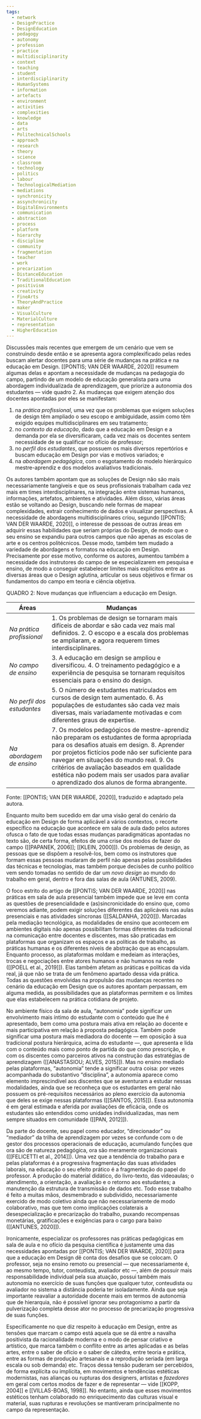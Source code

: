 ```yaml
---
tags:
  - network
  - DesignPractice
  - DesignEducation
  - pedagogy
  - autonomy
  - profession
  - practice
  - multidisciplinarity
  - context
  - teaching
  - student
  - interdisciplinarity
  - HumanSystems
  - information
  - artefacts
  - environment
  - activities
  - complexities
  - knowledge
  - data
  - arts
  - PolitechnicalSchools
  - approach
  - research
  - theory
  - science
  - classroom
  - technology
  - politics
  - labour
  - TechnologicalMediation
  - mediations
  - synchronicity
  - assynchronicity
  - DigitalEnvironments
  - communication
  - abstraction
  - process
  - platform
  - hierarchy
  - discipline
  - community
  - fragmentation
  - teacher
  - work
  - precarization
  - DistanceEducation
  - TraditionalEducation
  - positivism
  - creativity
  - FineArts
  - TheoryAndPractice
  - maker
  - VisualCulture
  - MaterialCulture
  - representation
  - HigherEducation
---
```

Discussões mais recentes que emergem de um cenário que vem se construindo desde então e se apresenta agora complexificado pelas redes buscam alertar docentes para uma série de mudanças na prática e na educação em Design. [[PONTIS; VAN DER WAARDE, 2020]] resumem algumas delas e apontam a necessidade de mudanças na pedagogia do campo, partindo de um modelo de educação generalista para uma abordagem individualizada de aprendizagem, que priorize a autonomia dos estudantes — vide quadro 2. As mudanças que exigem atenção dos docentes apontadas por eles se manifestam:

1. na _prática profissional_, uma vez que os problemas que exigem soluções de design têm ampliado o seu escopo e ambiguidade, assim como têm exigido equipes multidisciplinares em seu tratamento;
2. no _contexto da educação_, dado que a educação em Design e a demanda por ela se diversificaram, cada vez mais os docentes sentem necessidade de se qualificar no ofício de professor;
3. no _perfil dos estudantes_, que possuem os mais diversos repertórios e buscam educação em Design por vias e motivos variados; e
4. na _abordagem pedagógica_, com o esgotamento do modelo hierárquico mestre-aprendiz e dos modelos avaliativos tradicionais.

Os autores também apontam que as soluções de Design não são mais necessariamente tangíveis e que os seus profissionais trabalham cada vez mais em times interdisciplinares, na integração entre sistemas humanos, informações, artefatos, ambientes e atividades. Além disso, várias áreas estão se voltando ao Design, buscando nele formas de mapear complexidades, extrair conhecimento de dados e visualizar perspectivas. A necessidade de abordagens multidisciplinares criou, segundo [[PONTIS; VAN DER WAARDE, 2020]], o interesse de pessoas de outras áreas em adquirir essas habilidades que seriam próprias do Design, de modo que o seu ensino se expandiu para outros campos que não apenas as escolas de arte e os centros politécnicos. Desse modo, também tem mudado a variedade de abordagens e formatos na educação em Design. Precisamente por esse motivo, conforme os autores, aumentou também a necessidade dos instrutores do campo de se especializarem em pesquisa e ensino, de modo a conseguir estabelecer limites mais explícitos entre as diversas áreas que o Design aglutina, articular os seus objetivos e firmar os fundamentos do campo em teoria e ciência objetiva.

QUADRO 2: Nove mudanças que influenciam a educação em Design.

| Áreas                     | Mudanças                                                                                                                                                                                        |
| ------------------------- | ----------------------------------------------------------------------------------------------------------------------------------------------------------------------------------------------- |
| _Na prática profissional_ | 1. Os problemas de design se tornaram mais difíceis de abordar e são cada vez mais mal definidos. 2. O escopo e a escala dos problemas se ampliaram, e agora requerem times interdisciplinares. |
| _No campo de ensino_      | 3. A educação em design se ampliou e diversificou. 4. O treinamento pedagógico e a experiência de pesquisa se tornaram requisitos essenciais para o ensino do design.                           |
| _No perfil dos estudantes_ | 5. O número de estudantes matriculados em cursos de design tem aumentado. 6. As populações de estudantes são cada vez mais diversas, mais variadamente motivadas e com diferentes graus de expertise. |
| _Na abordagem de ensino_ | 7. Os modelos pedagógicos de mestre-aprendiz não preparam os estudantes de forma apropriada para os desafios atuais em design. 8. Aprender por projetos fictícios pode não ser suficiente para navegar em situações do mundo real. 9. Os critérios de avaliação baseados em qualidade estética não podem mais ser usados para avaliar o aprendizado dos alunos de forma abrangente. |                          |                                                                                                                                                                                                 |

Fonte: [[PONTIS; VAN DER WAARDE, 2020]], traduzido e adaptado pela autora.

Enquanto muito bem sucedido em dar uma visão geral do cenário da educação em Design de forma aplicável a vários contextos, o recorte específico na educação que acontece em sala de aula dado pelos autores ofusca o fato de que todas essas mudanças paradigmáticas apontadas no texto são, de certa forma, efeitos de uma crise dos modos de fazer do campo ([[PAPANEK, 2006]]; [[KLEIN, 2000]]). Os problemas de design, as pessoas que se dispõem a resolvê-los, bem como os instrutores que formam essas pessoas mudaram de perfil não apenas pelas possibilidades das técnicas e tecnologias, mas também porque decisões de cunho político vem sendo tomadas no sentido de dar um _novo design_ ao mundo do trabalho em geral, dentro e fora das salas de aula (ANTUNES, 2009).

O foco estrito do artigo de [[PONTIS; VAN DER WAARDE, 2020]] nas práticas em sala de aula presencial também impede que se leve em conta as questões de presencialidade e (as)sincronicidade do ensino que, como veremos adiante, podem exigir soluções diferentes das aplicáveis nas aulas presenciais e nas atividades síncronas ([[SALDANHA, 2020]]). Marcadas pela mediação tecnológica, as modalidades de ensino que acontecem em ambientes digitais não apenas possibilitam formas diferentes da tradicional na comunicação entre docentes e discentes, mas são praticadas em plataformas que organizam os espaços e as políticas de trabalho, as práticas humanas e os diferentes níveis de abstração que as encapsulam. Enquanto processo, as plataformas moldam e medeiam as interações, trocas e negociações entre atores humanos e não humanos na rede ([[POELL et al., 2019]]). Elas também afetam as práticas e políticas da vida real, já que não se trata de um fenômeno apartado dessa vida prática. Todas as questões envolvidas na propulsão das mudanças recentes no cenário da educação em Design que os autores apontam perpassam, em alguma medida, as possibilidades que as plataformas permitem e os limites que elas estabelecem na prática cotidiana de projeto.

No ambiente físico da sala de aula, “autonomia” pode significar um envolvimento mais íntimo do estudante com o conteúdo que lhe é apresentado, bem como uma postura mais ativa em relação ao docente e mais participativa em relação à proposta pedagógica. Também pode significar uma postura mais mediadora do docente — em oposição à sua tradicional postura hierárquica, acima do estudante —, que apresenta e lida com o conteúdo mais como ponto de partida do que como prescrição, e com os discentes como parceiros ativos na construção das estratégias de aprendizagem ([[ANASTASIOU; ALVES, 2015]]). Mas no ensino mediado pelas plataformas, “autonomia” tende a significar outra coisa: por vezes acompanhada do substantivo “disciplina”, a autonomia aparece como elemento imprescindível aos discentes que se aventuram a estudar nessas modalidades, ainda que se reconheça que os estudantes em geral não possuem os pré-requisitos necessários ao pleno exercício da autonomia que deles se exige nessas plataformas ([[SANTOS, 2015]]). Essa autonomia é em geral estimada e aferida por avaliações de eficácia, onde os estudantes são entendidos como unidades individualizadas, mas nem sempre situados em comunidade ([[PAN, 2012]]).

Da parte do docente, seu papel como educador, “direcionador” ou “mediador” da trilha de aprendizagem por vezes se confunde com o de gestor dos processos operacionais de educação, acumulando funções que ora são de natureza pedagógica, ora são meramente organizacionais ([[FELICETTI et al., 2014]]). Uma vez que a tendência do trabalho para e pelas plataformas é a progressiva fragmentação das suas atividades laborais, na educação o seu efeito prático é a fragmentação do papel do professor. A produção do material didático, do livro-texto, das videoaulas; o atendimento, a orientação, a avaliação e o retorno aos estudantes; a manutenção da estrutura de transmissão de dados etc. Todo esse trabalho é feito a muitas mãos, desmembrado e subdividido, necessariamente exercido de modo coletivo ainda que não necessariamente de modo colaborativo, mas que tem como implicações colaterais a desespecialização e precarização do trabalho, puxando recompensas monetárias, gratificações e exigências para o cargo para baixo ([[ANTUNES, 2020]]).

Ironicamente, especializar os professores nas práticas pedagógicas em sala de aula e no ofício da pesquisa científica é justamente uma das necessidades apontadas por [[PONTIS; VAN DER WAARDE, 2020]] para que a educação em Design dê conta dos desafios que se colocam. O professor, seja no ensino remoto ou presencial — que necessariamente é, ao mesmo tempo, tutor, conteudista, avaliador etc —, além de possuir mais responsabilidade individual pela sua atuação, possui também mais autonomia no exercício de suas funções que qualquer tutor, conteudista ou avaliador no sistema a distância poderia ter isoladamente. Ainda que seja importante reavaliar a autoridade docente mais em termos de autonomia que de hierarquia, não é possível ignorar seu protagonismo a partir da pulverização completa desse ator no processo de precarização progressiva de suas funções.

Especificamente no que diz respeito à educação em Design, entre as tensões que marcam o campo está aquela que se dá entre a navalha positivista da racionalidade moderna e o modo de pensar criativo e artístico, que marca também o conflito entre as artes aplicadas e as belas artes, entre o saber de ofício e o saber de cátedra, entre teoria e prática, entre as formas de produção artesanais e a reprodução seriada (em larga escala ou sob demanda) etc. Traços dessa tensão puderam ser percebidos, de forma explícita ou implícita, em movimentos e tendências estéticas modernistas, nas alianças ou rupturas dos designers, artistas e _fazedores_ em geral com certos modos de fazer e de representar — vide [[KOPP, 2004]] e [[VILLAS-BOAS, 1998]]. No entanto, ainda que esses movimentos estéticos tenham colaborado no enriquecimento das culturas visual e material, suas rupturas e revoluções se mantiveram principalmente no campo da representação.